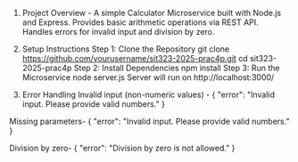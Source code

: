1. Project Overview -
A simple Calculator Microservice built with Node.js and Express.
Provides basic arithmetic operations via REST API.
Handles errors for invalid input and division by zero.

2. Setup Instructions
Step 1: Clone the Repository
git clone https://github.com/yourusername/sit323-2025-prac4p.git
cd sit323-2025-prac4p
Step 2: Install Dependencies
npm install
Step 3: Run the Microservice
node server.js
Server will run on http://localhost:3000/

3. Error Handling
Invalid input (non-numeric values) -
{ "error": "Invalid input. Please provide valid numbers." }

Missing parameters-
{ "error": "Invalid input. Please provide valid numbers." }

Division by zero-
{ "error": "Division by zero is not allowed." }

